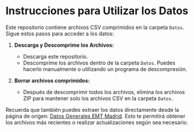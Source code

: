 # Instrucciones para Utilizar los Datos

Este repositorio contiene archivos CSV comprimidos en la carpeta `Datos`. Sigue estos pasos para acceder a los datos:

1. **Descarga y Descomprime los Archivos:**
   - Descarga este repositorio.
   - Descomprime los archivos dentro de la carpeta `Datos`. Puedes hacerlo manualmente o utilizando un programa de descompresión.

2. **Borrar archivos comprimidos:**
   - Después de descomprimir todos los archivos, elimina los archivos ZIP para mantener solo los archivos CSV en la carpeta `Datos`.

Recuerda que también puedes extraer los datos directamente desde la página de origen: [Datos Generales EMT Madrid](https://opendata.emtmadrid.es/Datos-estaticos/Datos-generales-(1)). Esto te permitirá obtener los archivos más recientes o realizar actualizaciones según sea necesario.

